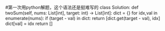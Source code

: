 #第一次用python解题，这个语法还是挺难写的
class Solution:
    def twoSum(self, nums: List[int], target: int) -> List[int]:
        dict = {}
        for idx,val in enumerate(nums):
            if (target - val) in dict:
                return [dict.get(target - val), idx]
            dict[val] = idx
        return []
            
            